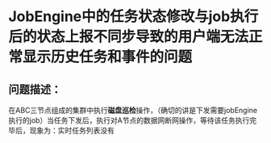 # JobEngine中的任务状态修改与job执行后的状态上报不同步导致的用户端无法正常显示历史任务和事件的问题

## 问题描述：
在ABC三节点组成的集群中执行**磁盘巡检**操作，（确切的讲是下发需要jobEngine执行的job）当任务下发后，执行对A节点的数据网断网操作，等待该任务执行完毕后，现象为：实时任务列表没有